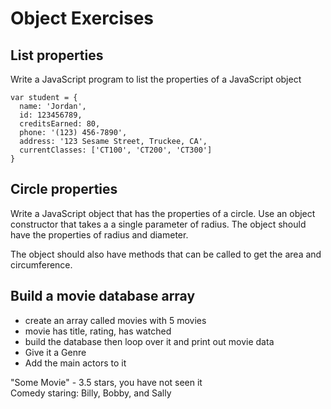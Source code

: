 # Object Exercises

## List properties

Write a JavaScript program to list the properties of a JavaScript object

```
var student = {
  name: 'Jordan',
  id: 123456789,
  creditsEarned: 80,
  phone: '(123) 456-7890',
  address: '123 Sesame Street, Truckee, CA',
  currentClasses: ['CT100', 'CT200', 'CT300']
}
```

## Circle properties

Write a JavaScript object that has the properties of a circle.  Use an object constructor that takes a a single parameter of radius.  The object should have the properties of radius and diameter.

The object should also have methods that can be called to get the area and circumference.

## Build a movie database array

- create an array called movies with 5 movies
- movie has title, rating, has watched
- build the database then loop over it and print out movie data
- Give it a Genre
- Add the main actors to it

"Some Movie" - 3.5 stars, you have not seen it<br>
Comedy staring: Billy, Bobby, and Sally
